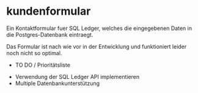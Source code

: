 # kundenformular
Ein Kontaktformular fuer SQL Ledger, welches die eingegebenen Daten in die Postgres-Datenbank eintraegt.

Das Formular ist nach wie vor in der Entwicklung und funktioniert leider noch nicht so optimal. 

* TO DO / Prioritätsliste
- Verwendung der SQL Ledger API implementieren
- Multiple Datenbankunterstützung
